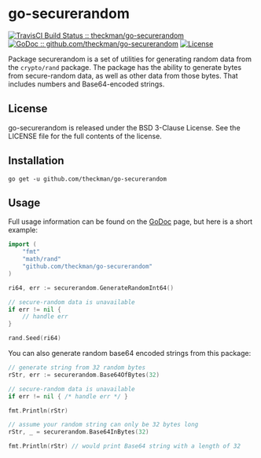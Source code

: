 # go-securerandom
[![TravisCI Build Status :: theckman/go-securerandom](https://img.shields.io/travis/theckman/go-securerandom/master.svg?style=flat)](https://travis-ci.org/theckman/go-securerandom)
[![GoDoc :: github.com/theckman/go-securerandom](https://img.shields.io/badge/go--securerandom-GoDoc-blue.svg?style=flat)](https://godoc.org/github.com/theckman/go-securerandom)
[![License](https://img.shields.io/badge/License-BSD_3--Clause-brightgreen.svg?style=flat)](https://github.com/theckman/go-securerandom/blob/master/LICENSE)

Package securerandom is a set of utilities for generating random data from the `crypto/rand` package. The package has the ability to generate bytes from secure-random data, as well as other data from those bytes. That includes numbers and Base64-encoded strings.

## License
go-securerandom is released under the BSD 3-Clause License. See the LICENSE file for the full contents of the license.

## Installation
```
go get -u github.com/theckman/go-securerandom
```

## Usage
Full usage information can be found on the [GoDoc](https://godoc.org/github.com/theckman/go-securerandom) page, but here is a short example:

```Go
import (
	"fmt"
	"math/rand"
	"github.com/theckman/go-securerandom"
)

ri64, err := securerandom.GenerateRandomInt64()

// secure-random data is unavailable
if err != nil {
	// handle err
}

rand.Seed(ri64)
```

You can also generate random base64 encoded strings from this package:

```Go
// generate string from 32 random bytes
rStr, err := securerandom.Base64OfBytes(32)

// secure-random data is unavailable
if err != nil { /* handle err */ }

fmt.Println(rStr)

// assume your random string can only be 32 bytes long
rStr, _ = securerandom.Base64InBytes(32)

fmt.Println(rStr) // would print Base64 string with a length of 32
```
